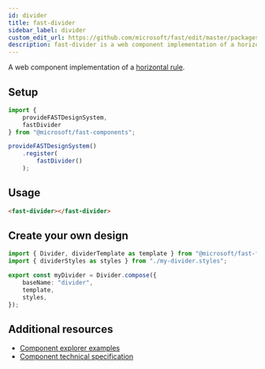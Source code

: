 ```yaml
---
id: divider
title: fast-divider
sidebar_label: divider
custom_edit_url: https://github.com/microsoft/fast/edit/master/packages/web-components/fast-foundation/src/divider/README.md
description: fast-divider is a web component implementation of a horizontal rule.
---
```


A web component implementation of a [horizontal rule](https://developer.mozilla.org/en-US/docs/Web/HTML/Element/hr).

## Setup

```ts
import {
    provideFASTDesignSystem,
    fastDivider
} from "@microsoft/fast-components";

provideFASTDesignSystem()
    .register(
        fastDivider()
    );
```

## Usage

```html live
<fast-divider></fast-divider>
```

##  Create your own design

```ts
import { Divider, dividerTemplate as template } from "@microsoft/fast-foundation";
import { dividerStyles as styles } from "./my-divider.styles";

export const myDivider = Divider.compose({
    baseName: "divider",
    template,
    styles,
});
```

## Additional resources

* [Component explorer examples](https://explore.fast.design/components/fast-divider)
* [Component technical specification](https://github.com/microsoft/fast/blob/master/packages/web-components/fast-foundation/src/divider/divider.spec.md)